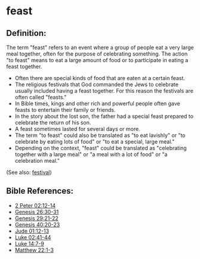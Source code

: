 # feast #

## Definition: ##

The term "feast" refers to an event where a group of people eat a very large meal together, often for the purpose of celebrating something. The action "to feast" means to eat a large amount of food or to participate in eating a feast together.

* Often there are special kinds of food that are eaten at a certain feast.
* The religious festivals that God commanded the Jews to celebrate usually included having a feast together. For this reason the festivals are often called "feasts."
* In Bible times, kings and other rich and powerful people often gave feasts to entertain their family or friends.
* In the story about the lost son, the father had a special feast prepared to celebrate the return of his son.
* A feast sometimes lasted for several days or more.
* The term "to feast" could also be translated as "to eat lavishly" or "to celebrate by eating lots of food" or "to eat a special, large meal."
* Depending on the context, "feast" could be translated as "celebrating together with a large meal" or "a meal with a lot of food" or "a celebration meal."

(See also: [festival](../other/festival.md))

## Bible References: ##

* [2 Peter 02:12-14](en/tn/2pe/help/02/12)
* [Genesis 26:30-31](en/tn/gen/help/26/30)
* [Genesis 29:21-22](en/tn/gen/help/29/21)
* [Genesis 40:20-23](en/tn/gen/help/40/20)
* [Jude 01:12-13](en/tn/jud/help/01/12)
* [Luke 02:41-44](en/tn/luk/help/02/41)
* [Luke 14:7-9](en/tn/luk/help/14/07)
* [Matthew 22:1-3](en/tn/mat/help/22/01)